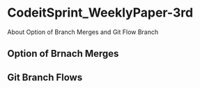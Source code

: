 
# CodeitSprint_WeeklyPaper-3rd
About Option of Branch Merges and Git Flow Branch

## Option of Brnach Merges

## Git Branch Flows
